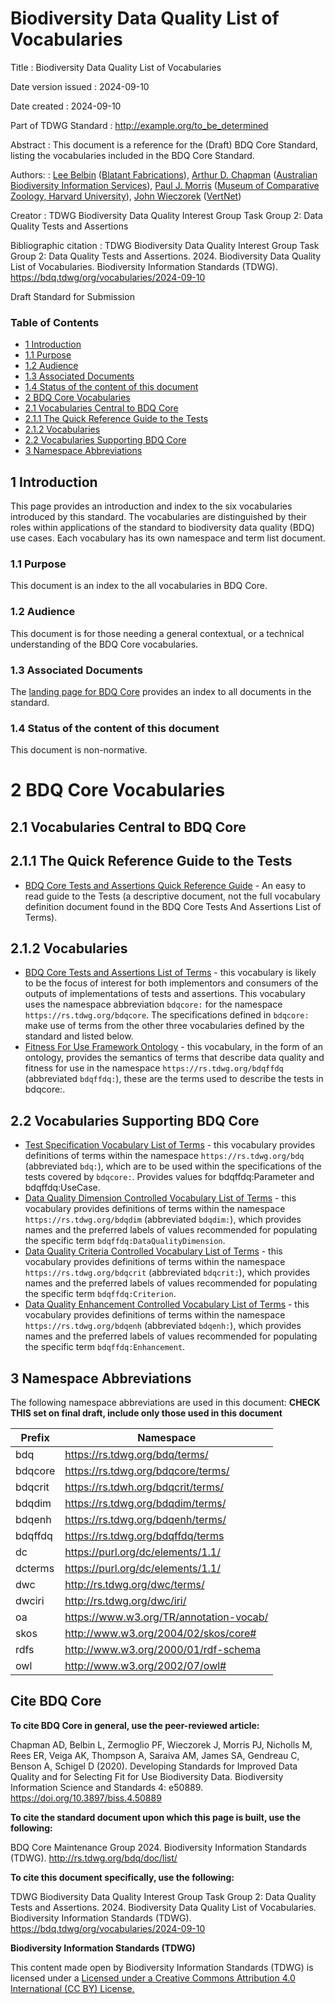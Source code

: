 <!--- This file is generated from templates by code, DO NOT EDIT by hand --->

# Biodiversity Data Quality List of Vocabularies

Title
: Biodiversity Data Quality List of Vocabularies

Date version issued
: 2024-09-10

Date created
: 2024-09-10

Part of TDWG Standard
: <http://example.org/to_be_determined>

Abstract
: This document is a reference for the (Draft) BDQ Core Standard, listing the vocabularies included in the BDQ Core Standard.

Authors:
: [Lee Belbin](https://orcid.org/0000-0001-8900-6203) ([Blatant Fabrications](https://www.wikidata.org/wiki/Q130304884)), [Arthur D. Chapman](https://orcid.org/0000-0003-1700-6962) ([Australian Biodiversity Information Services](http://www.wikidata.org/entity/Q100600913)), [Paul J. Morris](https://orcid.org/0000-0002-3673-444X) ([Museum of Comparative Zoology, Harvard University](http://www.wikidata.org/entity/Q1420782)), [John Wieczorek](https://orcid.org/0000-0003-1144-0290) ([VertNet](http://www.wikidata.org/entity/Q98382028))

Creator
: TDWG Biodiversity Data Quality Interest Group Task Group 2: Data Quality Tests and Assertions

Bibliographic citation
: TDWG Biodiversity Data Quality Interest Group Task Group 2: Data Quality Tests and Assertions. 2024. Biodiversity Data Quality List of Vocabularies. Biodiversity Information Standards (TDWG). <https://bdq.tdwg/org/vocabularies/2024-09-10>

Draft Standard for Submission

### Table of Contents ###


- [1 Introduction](#1-introduction)
- [1.1 Purpose](#11-purpose)
- [1.2 Audience](#12-audience)
- [1.3 Associated Documents](#13-associated-documents)
- [1.4 Status of the content of this document](#14-status-of-the-content-of-this-document)
- [2 BDQ Core Vocabularies](#2-bdq-core-vocabularies)
- [2.1 Vocabularies Central to BDQ Core](#21-vocabularies-central-to-bdq-core)
- [2.1.1 The Quick Reference Guide to the Tests](#211-the-quick-reference-guide-to-the-tests)
- [2.1.2 Vocabularies](#212-vocabularies)
- [2.2 Vocabularies Supporting BDQ Core](#22-vocabularies-supporting-bdq-core)
- [3 Namespace Abbreviations](#3-namespace-abbreviations)



## 1 Introduction

This page provides an introduction and index to the six vocabularies introduced by this standard. The vocabularies are distinguished by their roles within applications of the standard to biodiversity data quality (BDQ) use cases. Each vocabulary has its own namespace and term list document. 

### 1.1 Purpose
This document is an index to the all vocabularies in BDQ Core.

### 1.2 Audience

This document is for those needing a general contextual, or a technical understanding of the BDQ Core vocabularies.

### 1.3 Associated Documents

The [landing page for BDQ Core](../../../index.md) provides an index to all documents in the standard.

### 1.4 Status of the content of this document

This document is non-normative.

# 2 BDQ Core Vocabularies

## 2.1 Vocabularies Central to BDQ Core

## 2.1.1 The Quick Reference Guide to the Tests

- [BDQ Core Tests and Assertions Quick Reference Guide](https://github.com/tdwg/bdq/blob/master/tg2/_review/docs/terms/bdqcore/index.md) -  An easy to read guide to the Tests (a descriptive document, not the full vocabulary definition document found in the BDQ Core Tests And Assertions List of Terms).

## 2.1.2 Vocabularies

- [BDQ Core Tests and Assertions List of Terms](https://github.com/tdwg/bdq/blob/master/tg2/_review/docs/list/bdqcore/index.md) - this vocabulary is likely to be the focus of interest for both implementors and consumers of the outputs of implementations of tests and assertions.  This vocabulary uses the namespace abbreviation `bdqcore:` for the namespace `https://rs.tdwg.org/bdqcore`. The specifications defined in `bdqcore:` make use of terms from the other three vocabularies defined by the standard and listed below.
- [Fitness For Use Framework Ontology](https://github.com/tdwg/bdq/blob/master/tg2/_review/docs/bdqffdq/index.md) - this vocabulary, in the form of an ontology, provides the semantics of terms that describe data quality and fitness for use in the namespace `https://rs.tdwg.org/bdqffdq` (abbreviated `bdqffdq:`), these are the terms used to describe the tests in bdqcore:.

## 2.2 Vocabularies Supporting BDQ Core

- [Test Specification Vocabulary List of Terms](https://github.com/tdwg/bdq/blob/master/tg2/_review/docs/list/bdq/index.md) - this vocabulary provides definitions of terms within the namespace `https://rs.tdwg.org/bdq` (abbreviated `bdq:`), which are to be used within the specifications of the tests covered by `bdqcore:`.  Provides values for bdqffdq:Parameter and bdqffdq:UseCase. 
- [Data Quality Dimension Controlled Vocabulary List of Terms](https://github.com/tdwg/bdq/blob/master/tg2/_review/docs/list/bdqdim/index.md) - this vocabulary provides definitions of terms within the namespace `https://rs.tdwg.org/bdqdim` (abbreviated `bdqdim:`), which provides names and the preferred labels of values recommended for populating the specific term `bdqffdq:DataQualityDimension`. 
- [Data Quality Criteria Controlled Vocabulary List of Terms](https://github.com/tdwg/bdq/blob/master/tg2/_review/docs/list/bdqcrit/index.md) - this vocabulary provides definitions of terms within the namespace `https://rs.tdwg.org/bdqcrit` (abbreviated `bdqcrit:`), which provides names and the preferred labels of values recommended for populating the specific term `bdqffdq:Criterion`. 
- [Data Quality Enhancement Controlled Vocabulary List of Terms](../docs/list/bdqenh/index.md) - this vocabulary provides definitions of terms within the namespace `https://rs.tdwg.org/bdqenh` (abbreviated `bdqenh:`), which provides names and the preferred labels of values recommended for populating the specific term `bdqffdq:Enhancement`. 

## 3 Namespace Abbreviations

The following namespace abbreviations are used in this document: **CHECK THIS set on final draft, include only those used in this document**

| **Prefix**   | **Namespace**                                    |
|--------------|--------------------------------------------------|
| bdq          | https://rs.tdwg.org/bdq/terms/                   |
| bdqcore      | https://rs.tdwg.org/bdqcore/terms/               |
| bdqcrit      | https://rs.tdwh.org/bdqcrit/terms/               |
| bdqdim       | https://rs.tdwg.org/bdqdim/terms/                |
| bdqenh       | https://rs.tdwg.org/bdqenh/terms/                |
| bdqffdq      | https://rs.tdwg.org/bdqffdq/terms                |
| dc           | https://purl.org/dc/elements/1.1/                |
| dcterms      | https://purl.org/dc/elements/1.1/                |
| dwc          | http://rs.tdwg.org/dwc/terms/                    |
| dwciri       | http://rs.tdwg.org/dwc/iri/                      |
| oa           | https://www.w3.org/TR/annotation-vocab/          |
| skos         | http://www.w3.org/2004/02/skos/core#             |
| rdfs         | http://www.w3.org/2000/01/rdf-schema             |
| owl          | http://www.w3.org/2002/07/owl#                   |

## Cite BDQ Core

**To cite BDQ Core in general, use the peer-reviewed article:**

Chapman AD, Belbin L, Zermoglio PF, Wieczorek J, Morris PJ, Nicholls
M, Rees ER, Veiga AK, Thompson A, Saraiva AM, James SA, Gendreau C,
Benson A, Schigel D (2020). Developing Standards for Improved Data
Quality and for Selecting Fit for Use Biodiversity Data.
Biodiversity Information Science and Standards 4: e50889.
https://doi.org/10.3897/biss.4.50889

**To cite the standard document upon which this page is built, use
the following:**

BDQ Core Maintenance Group 2024. Biodiversity Information Standards (TDWG). http://rs.tdwg.org/bdq/doc/list/

**To cite this document specifically, use the following:**

TDWG Biodiversity Data Quality Interest Group Task Group 2: Data Quality Tests and Assertions. 2024. Biodiversity Data Quality List of Vocabularies. Biodiversity Information Standards (TDWG). <https://bdq.tdwg/org/vocabularies/2024-09-10>

**Biodiversity Information Standards (TDWG)**

This content made open by Biodiversity Information Standards (TDWG) is licensed under a [Licensed under a Creative Commons Attribution 4.0 International (CC BY) License.](http://creativecommons.org/licenses/by/4.0/)


